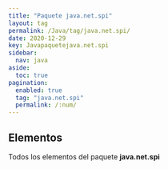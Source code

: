 ```yaml
---
title: "Paquete java.net.spi"
layout: tag
permalink: /Java/tag/java.net.spi/
date: 2020-12-29
key: Javapaquetejava.net.spi
sidebar: 
  nav: java
aside: 
  toc: true
pagination: 
  enabled: true
  tag: "java.net.spi"
  permalink: /:num/
---
```


<h2>Elementos</h2>
Todos los elementos del paquete <strong>java.net.spi</strong>
